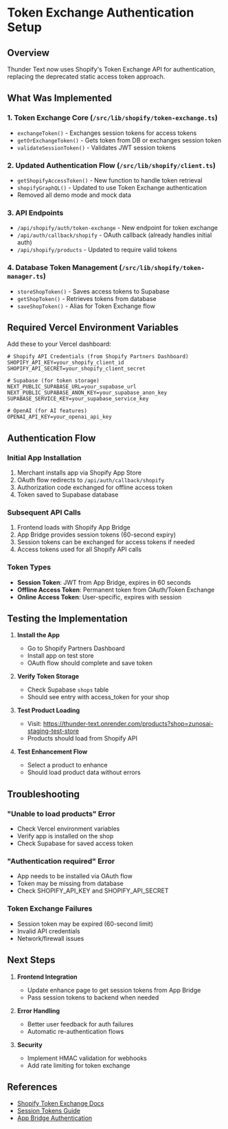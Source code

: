 # Token Exchange Authentication Setup

## Overview
Thunder Text now uses Shopify's Token Exchange API for authentication, replacing the deprecated static access token approach.

## What Was Implemented

### 1. Token Exchange Core (`/src/lib/shopify/token-exchange.ts`)
- `exchangeToken()` - Exchanges session tokens for access tokens
- `getOrExchangeToken()` - Gets token from DB or exchanges session token
- `validateSessionToken()` - Validates JWT session tokens

### 2. Updated Authentication Flow (`/src/lib/shopify/client.ts`)
- `getShopifyAccessToken()` - New function to handle token retrieval
- `shopifyGraphQL()` - Updated to use Token Exchange authentication
- Removed all demo mode and mock data

### 3. API Endpoints
- `/api/shopify/auth/token-exchange` - New endpoint for token exchange
- `/api/auth/callback/shopify` - OAuth callback (already handles initial auth)
- `/api/shopify/products` - Updated to require valid tokens

### 4. Database Token Management (`/src/lib/shopify/token-manager.ts`)
- `storeShopToken()` - Saves access tokens to Supabase
- `getShopToken()` - Retrieves tokens from database
- `saveShopToken()` - Alias for Token Exchange flow

## Required Vercel Environment Variables

Add these to your Vercel dashboard:

```env
# Shopify API Credentials (from Shopify Partners Dashboard)
SHOPIFY_API_KEY=your_shopify_client_id
SHOPIFY_API_SECRET=your_shopify_client_secret

# Supabase (for token storage)
NEXT_PUBLIC_SUPABASE_URL=your_supabase_url
NEXT_PUBLIC_SUPABASE_ANON_KEY=your_supabase_anon_key
SUPABASE_SERVICE_KEY=your_supabase_service_key

# OpenAI (for AI features)
OPENAI_API_KEY=your_openai_api_key
```

## Authentication Flow

### Initial App Installation
1. Merchant installs app via Shopify App Store
2. OAuth flow redirects to `/api/auth/callback/shopify`
3. Authorization code exchanged for offline access token
4. Token saved to Supabase database

### Subsequent API Calls
1. Frontend loads with Shopify App Bridge
2. App Bridge provides session tokens (60-second expiry)
3. Session tokens can be exchanged for access tokens if needed
4. Access tokens used for all Shopify API calls

### Token Types
- **Session Token**: JWT from App Bridge, expires in 60 seconds
- **Offline Access Token**: Permanent token from OAuth/Token Exchange
- **Online Access Token**: User-specific, expires with session

## Testing the Implementation

1. **Install the App**
   - Go to Shopify Partners Dashboard
   - Install app on test store
   - OAuth flow should complete and save token

2. **Verify Token Storage**
   - Check Supabase `shops` table
   - Should see entry with access_token for your shop

3. **Test Product Loading**
   - Visit: https://thunder-text.onrender.com/products?shop=zunosai-staging-test-store
   - Products should load from Shopify API

4. **Test Enhancement Flow**
   - Select a product to enhance
   - Should load product data without errors

## Troubleshooting

### "Unable to load products" Error
- Check Vercel environment variables
- Verify app is installed on the shop
- Check Supabase for saved access token

### "Authentication required" Error
- App needs to be installed via OAuth flow
- Token may be missing from database
- Check SHOPIFY_API_KEY and SHOPIFY_API_SECRET

### Token Exchange Failures
- Session token may be expired (60-second limit)
- Invalid API credentials
- Network/firewall issues

## Next Steps

1. **Frontend Integration**
   - Update enhance page to get session tokens from App Bridge
   - Pass session tokens to backend when needed

2. **Error Handling**
   - Better user feedback for auth failures
   - Automatic re-authentication flows

3. **Security**
   - Implement HMAC validation for webhooks
   - Add rate limiting for token exchange

## References
- [Shopify Token Exchange Docs](https://shopify.dev/docs/apps/auth/get-access-tokens/token-exchange)
- [Session Tokens Guide](https://shopify.dev/docs/apps/auth/session-tokens)
- [App Bridge Authentication](https://shopify.dev/docs/apps/tools/app-bridge/authentication)
